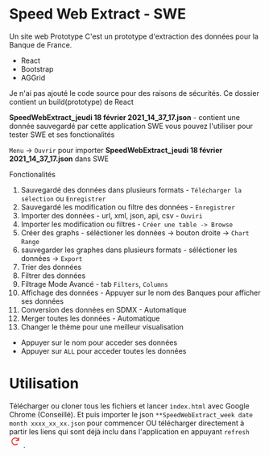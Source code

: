 # Speed Web Extract - SWE
Un site web Prototype
C'est un prototype d'extraction des données pour la Banque de France.

  * React
  * Bootstrap
  * AGGrid

Je n'ai pas ajouté le code source pour des raisons de sécurités.
Ce dossier contient un build(prototype) de React

**SpeedWebExtract_jeudi 18 février 2021_14_37_17.json** - contient une donnée sauvegardé par cette application SWE
vous pouvez l'utiliser pour tester SWE et ses fonctionalités

``Menu`` -> ``Ouvrir`` pour importer **SpeedWebExtract_jeudi 18 février 2021_14_37_17.json** dans SWE

Fonctionalités
1. Sauvegardé des données dans plusieurs formats - ``Télécharger la sélection`` ou ``Enregistrer``
2. Sauvegardé les modification ou filtre des données - ``Enregistrer``
3. Importer des données - url, xml, json, api, csv - ``Ouviri``
4. Importer les modification ou filtres - ``Créer une table -> Browse``
5. Créer des graphs - séléctioner les données -> bouton droite -> ``Chart Range`` 
6. sauvegarder les graphes dans plusieurs formats - séléctioner les données -> ``Export``
7. Trier des données 
8. Filtrer des données
9. Filtrage Mode Avancé - tab ``Filters``, ``Columns``
10. Affichage des données - Appuyer sur le nom des Banques pour afficher ses données
11. Conversion des données en SDMX - Automatique
12. Merger toutes les données - Automatique
13. Changer le thème pour une meilleur visualisation

* Appuyer sur le nom pour acceder ses données 
* Appuyer sur ``ALL`` pour acceder toutes les données

# Utilisation
Télécharger ou cloner tous les fichiers et lancer ``ìndex.html`` avec Google Chrome (Conseillé).
Et puis importer le json ``**SpeedWebExtract_week date month xxxx_xx_xx.json`` pour commencer OU télécharger directement à partir les liens qui sont déjà inclu dans l'application en appuyant ``refresh`` <img src="./refresh.png" alt="refresh" />. 

